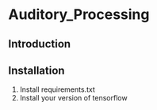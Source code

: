 # Auditory_Processing

## Introduction

## Installation

1. Install requirements.txt
2. Install your version of tensorflow